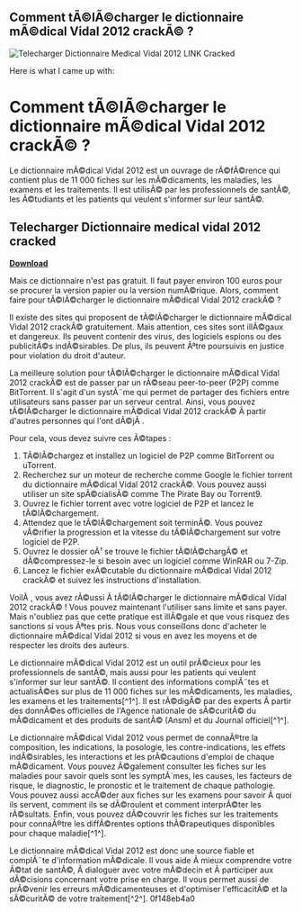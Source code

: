## Comment tÃ©lÃ©charger le dictionnaire mÃ©dical Vidal 2012 crackÃ© ?

 
![Telecharger Dictionnaire Medical Vidal 2012 __LINK__ Cracked](https://encrypted-tbn3.gstatic.com/images?q=tbn:ANd9GcQbzQGgEjzMpi6kYcPqdonqDZ18LXaFSnerHeZJGUUkPY87KoyJZt03s76r)

 Here is what I came up with:  
# Comment tÃ©lÃ©charger le dictionnaire mÃ©dical Vidal 2012 crackÃ© ?
 
Le dictionnaire mÃ©dical Vidal 2012 est un ouvrage de rÃ©fÃ©rence qui contient plus de 11 000 fiches sur les mÃ©dicaments, les maladies, les examens et les traitements. Il est utilisÃ© par les professionnels de santÃ©, les Ã©tudiants et les patients qui veulent s'informer sur leur santÃ©.
 
## Telecharger Dictionnaire medical vidal 2012 cracked


[**Download**](https://www.google.com/url?q=https%3A%2F%2Fssurll.com%2F2tL7cr&sa=D&sntz=1&usg=AOvVaw2puk2XNV_bu1QNCdljnDZ_)

 
Mais ce dictionnaire n'est pas gratuit. Il faut payer environ 100 euros pour se procurer la version papier ou la version numÃ©rique. Alors, comment faire pour tÃ©lÃ©charger le dictionnaire mÃ©dical Vidal 2012 crackÃ© ?
 
Il existe des sites qui proposent de tÃ©lÃ©charger le dictionnaire mÃ©dical Vidal 2012 crackÃ© gratuitement. Mais attention, ces sites sont illÃ©gaux et dangereux. Ils peuvent contenir des virus, des logiciels espions ou des publicitÃ©s indÃ©sirables. De plus, ils peuvent Ãªtre poursuivis en justice pour violation du droit d'auteur.
 
La meilleure solution pour tÃ©lÃ©charger le dictionnaire mÃ©dical Vidal 2012 crackÃ© est de passer par un rÃ©seau peer-to-peer (P2P) comme BitTorrent. Il s'agit d'un systÃ¨me qui permet de partager des fichiers entre utilisateurs sans passer par un serveur central. Ainsi, vous pouvez tÃ©lÃ©charger le dictionnaire mÃ©dical Vidal 2012 crackÃ© Ã  partir d'autres personnes qui l'ont dÃ©jÃ .
 
Pour cela, vous devez suivre ces Ã©tapes :
 
1. TÃ©lÃ©chargez et installez un logiciel de P2P comme BitTorrent ou uTorrent.
2. Recherchez sur un moteur de recherche comme Google le fichier torrent du dictionnaire mÃ©dical Vidal 2012 crackÃ©. Vous pouvez aussi utiliser un site spÃ©cialisÃ© comme The Pirate Bay ou Torrent9.
3. Ouvrez le fichier torrent avec votre logiciel de P2P et lancez le tÃ©lÃ©chargement.
4. Attendez que le tÃ©lÃ©chargement soit terminÃ©. Vous pouvez vÃ©rifier la progression et la vitesse du tÃ©lÃ©chargement sur votre logiciel de P2P.
5. Ouvrez le dossier oÃ¹ se trouve le fichier tÃ©lÃ©chargÃ© et dÃ©compressez-le si besoin avec un logiciel comme WinRAR ou 7-Zip.
6. Lancez le fichier exÃ©cutable du dictionnaire mÃ©dical Vidal 2012 crackÃ© et suivez les instructions d'installation.

VoilÃ , vous avez rÃ©ussi Ã  tÃ©lÃ©charger le dictionnaire mÃ©dical Vidal 2012 crackÃ© ! Vous pouvez maintenant l'utiliser sans limite et sans payer. Mais n'oubliez pas que cette pratique est illÃ©gale et que vous risquez des sanctions si vous Ãªtes pris. Nous vous conseillons donc d'acheter le dictionnaire mÃ©dical Vidal 2012 si vous en avez les moyens et de respecter les droits des auteurs.
  
Le dictionnaire mÃ©dical Vidal 2012 est un outil prÃ©cieux pour les professionnels de santÃ©, mais aussi pour les patients qui veulent s'informer sur leur santÃ©. Il contient des informations complÃ¨tes et actualisÃ©es sur plus de 11 000 fiches sur les mÃ©dicaments, les maladies, les examens et les traitements[^1^]. Il est rÃ©digÃ© par des experts Ã  partir des donnÃ©es officielles de l'Agence nationale de sÃ©curitÃ© du mÃ©dicament et des produits de santÃ© (Ansm) et du Journal officiel[^1^].
 
Le dictionnaire mÃ©dical Vidal 2012 vous permet de connaÃ®tre la composition, les indications, la posologie, les contre-indications, les effets indÃ©sirables, les interactions et les prÃ©cautions d'emploi de chaque mÃ©dicament. Vous pouvez Ã©galement consulter les fiches sur les maladies pour savoir quels sont les symptÃ´mes, les causes, les facteurs de risque, le diagnostic, le pronostic et le traitement de chaque pathologie. Vous pouvez aussi accÃ©der aux fiches sur les examens pour savoir Ã  quoi ils servent, comment ils se dÃ©roulent et comment interprÃ©ter les rÃ©sultats. Enfin, vous pouvez dÃ©couvrir les fiches sur les traitements pour connaÃ®tre les diffÃ©rentes options thÃ©rapeutiques disponibles pour chaque maladie[^1^].
 
Le dictionnaire mÃ©dical Vidal 2012 est donc une source fiable et complÃ¨te d'information mÃ©dicale. Il vous aide Ã  mieux comprendre votre Ã©tat de santÃ©, Ã  dialoguer avec votre mÃ©decin et Ã  participer aux dÃ©cisions concernant votre prise en charge. Il vous permet aussi de prÃ©venir les erreurs mÃ©dicamenteuses et d'optimiser l'efficacitÃ© et la sÃ©curitÃ© de votre traitement[^2^].
 0f148eb4a0
